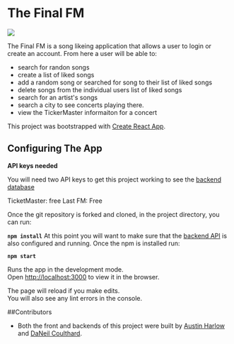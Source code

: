 # The Final FM

![](https://media.giphy.com/media/3lxD1O74siiz5FvrJs/giphy.gif)

The Final FM is a song likeing application that allows a user to login or create an account. From here a user will be able to:
- search for randon songs
- create a list of liked songs
- add a random song or searched for song to their list of liked songs
- delete songs from the individual users list of liked songs
- search for an artist's songs
- search a city to see concerts playing there.
 - view the TickerMaster informaiton for a concert

This project was bootstrapped with [Create React App](https://github.com/facebook/create-react-app).

## Configuring The App

**API keys needed**

You will need two API keys to get this project working to see the [backend database](https://github.com/AustinBH/The-Final-FM-backend)

TicketMaster: free
Last FM: Free

Once the git repository is forked and cloned, in the project directory, you can run:

**`npm install`**
At this point you will want to make sure that the [backend API](https://github.com/AustinBH/The-Final-FM-backend) is also configured and running.
Once the npm is installed run:

**`npm start`**

Runs the app in the development mode.<br>
Open [http://localhost:3000](http://localhost:3000) to view it in the browser.

The page will reload if you make edits.<br>
You will also see any lint errors in the console.



##Contributors
* Both the front and backends of this project were built by [Austin Harlow](https://github.com/AustinBH) and [DaNeil Coulthard](https://github.com/caffiendkitten).
